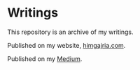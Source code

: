 # Writings

This repository is an archive of my writings.

Published on my website, [himgajria.com](himgajria.com).

Published on my [Medium](https://medium.com/@himgajria).
